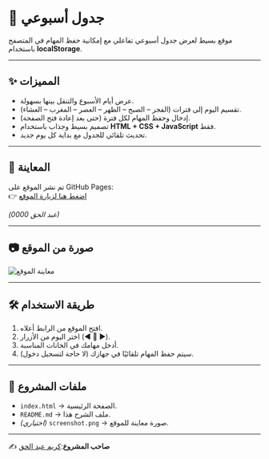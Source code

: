 # 📅 جدول أسبوعي

موقع بسيط لعرض جدول أسبوعي تفاعلي مع إمكانية حفظ المهام في المتصفح باستخدام **localStorage**.

---

## ✨ المميزات
- عرض أيام الأسبوع والتنقل بينها بسهولة.
- تقسيم اليوم إلى فترات (الفجر – الصبح – الظهر – العصر – المغرب – العشاء).
- إدخال وحفظ المهام لكل فترة (حتى بعد إعادة فتح الصفحة).
- تصميم بسيط وجذاب باستخدام **HTML + CSS + JavaScript** فقط.
- تحديث تلقائي للجدول مع بداية كل يوم جديد.

---

## 🚀 المعاينة
تم نشر الموقع على GitHub Pages:  
👉 [اضغط هنا لزيارة الموقع](https://username.github.io/weekly-schedule/)

*(عبد الحق 0000)*

---

## 📷 صورة من الموقع
![معاينة الموقع](screenshot.png)

---

## 🛠️ طريقة الاستخدام
1. افتح الموقع من الرابط أعلاه.
2. اختر اليوم من الأزرار (◀️ 🔵 ▶️).
3. أدخل مهامك في الخانات المناسبة.
4. سيتم حفظ المهام تلقائيًا في جهازك (لا حاجة لتسجيل دخول).

---

## 📂 ملفات المشروع
- `index.html` → الصفحة الرئيسية.
- `README.md` → ملف الشرح هذا.
- *(اختياري)* `screenshot.png` → صورة معاينة للموقع.

---

✍️ **صاحب المشروع**:[كريم عبد الحق](https://github.com/abdelhak0000)
